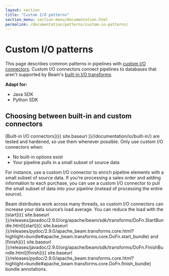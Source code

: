 ```yaml
---
layout: section
title: "Custom I/O patterns"
section_menu: section-menu/documentation.html
permalink: /documentation/patterns/custom-io-patterns/
---
```

<!--
Licensed under the Apache License, Version 2.0 (the "License");
you may not use this file except in compliance with the License.
You may obtain a copy of the License at

http://www.apache.org/licenses/LICENSE-2.0

Unless required by applicable law or agreed to in writing, software
distributed under the License is distributed on an "AS IS" BASIS,
WITHOUT WARRANTIES OR CONDITIONS OF ANY KIND, either express or implied.
See the License for the specific language governing permissions and
limitations under the License.
-->

# Custom I/O patterns

This page describes common patterns in pipelines with [custom I/O connectors](https://beam.apache.org/documentation/io/developing-io-overview/). Custom I/O connectors connect pipelines to databases that aren't supported by Beam's [built-in I/O transforms](https://beam.apache.org/documentation/io/built-in/).

<nav class="language-switcher">
  <strong>Adapt for:</strong>
  <ul>
    <li data-type="language-java" class="active">Java SDK</li>
    <li data-type="language-py">Python SDK</li>
  </ul>
</nav>

## Choosing between built-in and custom connectors

[Built-in I/O connectors]({{ site.baseurl }}//documentation/io/built-in/) are tested and hardened, so use them whenever possible. Only use custom I/O connectors when:
* No built-in options exist
* Your pipeline pulls in a small subset of source data

For instance, use a custom I/O connector to enrich pipeline elements with a small subset of source data. If you’re processing a sales order and adding information to each purchase, you can use a custom I/O connector to pull the small subset of data into your pipeline (instead of processing the entire source).

Beam distributes work across many threads, so custom I/O connectors can increase your data source’s load average. You can reduce the load with the <span class="language-java">[start]({{ site.baseurl }}/releases/javadoc/2.9.0/org/apache/beam/sdk/transforms/DoFn.StartBundle.html)</span><span class="language-py">[start]({{ site.baseurl }}/releases/pydoc/2.9.0/apache_beam.transforms.core.html?highlight=bundle#apache_beam.transforms.core.DoFn.start_bundle)</span> and <span class="language-java">[finish]({{ site.baseurl }}/releases/javadoc/2.9.0/org/apache/beam/sdk/transforms/DoFn.FinishBundle.html)</span><span class="language-py">[finish]({{ site.baseurl }}/releases/pydoc/2.9.0/apache_beam.transforms.core.html?highlight=bundle#apache_beam.transforms.core.DoFn.finish_bundle)</span> bundle annotations.